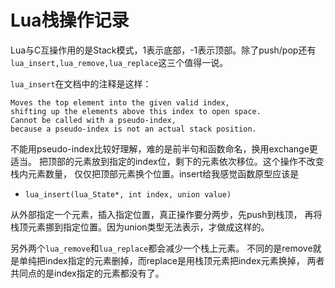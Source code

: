 # Lua栈操作记录

Lua与C互操作用的是Stack模式，1表示底部，-1表示顶部。除了push/pop还有
`lua_insert,lua_remove,lua_replace`这三个值得一说。

`lua_insert`在文档中的注释是这样：

    Moves the top element into the given valid index,
    shifting up the elements above this index to open space.
    Cannot be called with a pseudo-index,
    because a pseudo-index is not an actual stack position.

不能用pseudo-index比较好理解，难的是前半句和函数命名，换用exchange更适当。
把顶部的元素放到指定的index位，剩下的元素依次移位。这个操作不改变栈内元素数量，
仅仅把顶部元素换个位置。insert给我感觉函数原型应该是

* `lua_insert(lua_State*, int index, union value)`

从外部指定一个元素，插入指定位置，真正操作要分两步，先push到栈顶，
再将栈顶元素挪到指定位置。因为union类型无法表示，才做成这样的。

另外两个`lua_remove`和`lua_replace`都会减少一个栈上元素。
不同的是remove就是单纯把index指定的元素删掉，而replace是用栈顶元素把index元素换掉，
两者共同点的是index指定的元素都没有了。